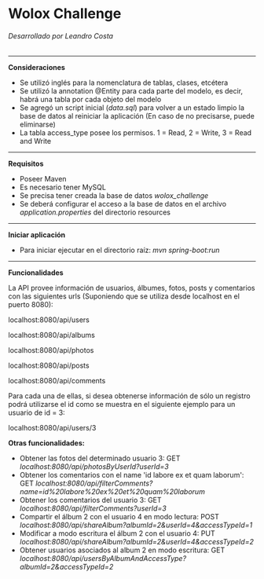# Wolox Challenge

###### Desarrollado por Leandro Costa


___
**Consideraciones**
- Se utilizó inglés para la nomenclatura de tablas, clases, etcétera
- Se utilizó la annotation @Entity para cada parte del modelo, es decir, habrá una tabla por cada objeto del modelo
- Se agregó un script inicial (_data.sql_) para volver a un estado limpio la base de datos al reiniciar la aplicación (En caso de no precisarse, puede eliminarse)
- La tabla access_type posee los permisos. 1 = Read, 2 = Write, 3 = Read and Write


___
**Requisitos**
- Poseer Maven
- Es necesario tener MySQL
- Se precisa tener creada la base de datos _wolox_challenge_
- Se deberá configurar el acceso a la base de datos en el archivo _application.properties_ del directorio resources


___
**Iniciar aplicación**
- Para iniciar ejecutar en el directorio raíz: _mvn spring-boot:run_


___
**Funcionalidades**

La API provee información de usuarios, álbumes, fotos, posts y comentarios con las siguientes urls (Suponiendo que se utiliza desde localhost en el puerto 8080):

localhost:8080/api/users

localhost:8080/api/albums

localhost:8080/api/photos

localhost:8080/api/posts

localhost:8080/api/comments


Para cada una de ellas, si desea obtenerse información de sólo un registro podrá utilizarse el id como se muestra en el siguiente ejemplo para un usuario de id = 3:

localhost:8080/api/users/3

**Otras funcionalidades:**
- Obtener las fotos del determinado usuario 3: GET _localhost:8080/api/photosByUserId?userId=3_
- Obtener los comentarios con el name 'id labore ex et quam laborum':
GET _localhost:8080/api/filterComments?name=id%20labore%20ex%20et%20quam%20laborum_
- Obtener los comentarios del usuario 3: GET _localhost:8080/api/filterComments?userId=3_
- Compartir el álbum 2 con el usuario 4 en modo lectura: POST _localhost:8080/api/shareAlbum?albumId=2&userId=4&accessTypeId=1_
- Modificar a modo escritura el álbum 2 con el usuario 4: PUT _localhost:8080/api/shareAlbum?albumId=2&userId=4&accessTypeId=2_
- Obtener usuarios asociados al album 2 en modo escritura: GET _localhost:8080/api/usersByAlbumAndAccessType?albumId=2&accessTypeId=2_
